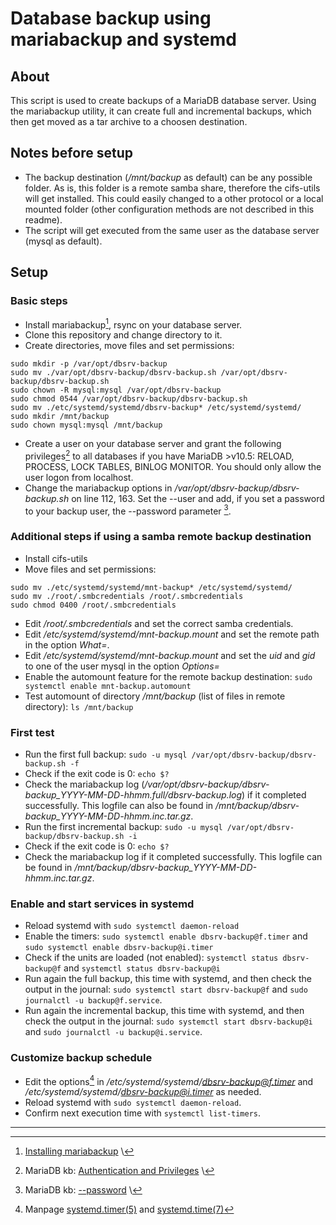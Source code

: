 # Database backup using mariabackup and systemd
## About
This script is used to create backups of a MariaDB database server. Using the mariabackup utility, it can create full and incremental backups, which then get moved as a tar archive to a choosen destination.

## Notes before setup
- The backup destination (*/mnt/backup* as default) can be any possible folder. As is, this folder is a remote samba share, therefore the cifs-utils will get installed. This could easily changed to a other protocol or a local mounted folder (other configuration methods are not described in this readme).
- The script will get executed from the same user as the database server (mysql as default).
 
## Setup
### Basic steps
- Install mariabackup[^1], rsync on your database server.
- Clone this repository and change directory to it.
- Create directories, move files and set permissions:
```
sudo mkdir -p /var/opt/dbsrv-backup
sudo mv ./var/opt/dbsrv-backup/dbsrv-backup.sh /var/opt/dbsrv-backup/dbsrv-backup.sh
sudo chown -R mysql:mysql /var/opt/dbsrv-backup
sudo chmod 0544 /var/opt/dbsrv-backup/dbsrv-backup.sh
sudo mv ./etc/systemd/systemd/dbsrv-backup* /etc/systemd/systemd/
sudo mkdir /mnt/backup
sudo chown mysql:mysql /mnt/backup
```
- Create a user on your database server and grant the following privileges[^2] to all databases if you have MariaDB >v10.5: RELOAD, PROCESS, LOCK TABLES, BINLOG MONITOR. You should only allow the user logon from localhost.
- Change the mariabackup options in */var/opt/dbsrv-backup/dbsrv-backup.sh* on line 112, 163. Set the --user and add, if you set a password to your backup user, the --password parameter [^3].

### Additional steps if using a samba remote backup destination
- Install cifs-utils
- Move files and set permissions:
```
sudo mv ./etc/systemd/systemd/mnt-backup* /etc/systemd/systemd/
sudo mv ./root/.smbcredentials /root/.smbcredentials
sudo chmod 0400 /root/.smbcredentials
```
- Edit */root/.smbcredentials* and set the correct samba credentials.
- Edit */etc/systemd/systemd/mnt-backup.mount* and set the remote path in the option *What=*.
- Edit */etc/systemd/systemd/mnt-backup.mount* and set the *uid* and *gid* to one of the user mysql in the option *Options=*
- Enable the automount feature for the remote backup destination: `sudo systemctl enable mnt-backup.automount`
- Test automount of directory */mnt/backup* (list of files in remote directory): `ls /mnt/backup`

### First test
- Run the first full backup:
`sudo -u mysql /var/opt/dbsrv-backup/dbsrv-backup.sh -f`
- Check if the exit code is 0: `echo $?`
- Check the mariabackup log (*/var/opt/dbsrv-backup/dbsrv-backup_YYYY-MM-DD-hhmm.full/dbsrv-backup.log*) if it completed successfully. This logfile can also be found in */mnt/backup/dbsrv-backup_YYYY-MM-DD-hhmm.inc.tar.gz*.
- Run the first incremental backup:
`sudo -u mysql /var/opt/dbsrv-backup/dbsrv-backup.sh -i`
- Check if the exit code is 0: `echo $?`
- Check the mariabackup log if it completed successfully. This logfile can be found in */mnt/backup/dbsrv-backup_YYYY-MM-DD-hhmm.inc.tar.gz*.

### Enable and start services in systemd
- Reload systemd with `sudo systemctl daemon-reload`
- Enable the timers: `sudo systemctl enable dbsrv-backup@f.timer` and `sudo systemctl enable dbsrv-backup@i.timer`
- Check if the units are loaded (not enabled): `systemctl status dbsrv-backup@f` and `systemctl status dbsrv-backup@i`
- Run again the full backup, this time with systemd, and then check the output in the journal: `sudo systemctl start dbsrv-backup@f` and `sudo journalctl -u backup@f.service`.
- Run again the incremental backup, this time with systemd, and then check the output in the journal: `sudo systemctl start dbsrv-backup@i` and `sudo journalctl -u backup@i.service`.

### Customize backup schedule
- Edit the options[^4] in */etc/systemd/systemd/dbsrv-backup@f.timer* and */etc/systemd/systemd/dbsrv-backup@i.timer* as needed.
- Reload systemd with `sudo systemctl daemon-reload`.
- Confirm next execution time with `systemctl list-timers`.

***
[^1]: [Installing mariabackup](https://mariadb.com/kb/en/mariabackup-overview/#installing-on-linux) \
[^2]: MariaDB kb: [Authentication and Privileges](https://mariadb.com/kb/en/mariabackup-overview/#authentication-and-privileges) \
[^3]: MariaDB kb: [--password](https://mariadb.com/kb/en/mariabackup-options/#-p-password) \
[^4]: Manpage [systemd.timer(5)](https://manpages.debian.org/bullseye/systemd/systemd.timer.5) and [systemd.time(7)](https://manpages.debian.org/bullseye/manpages-de/systemd.time.7)